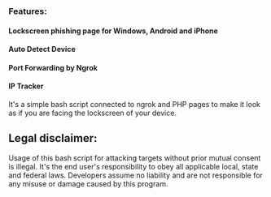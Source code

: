 ### Features:

#### Lockscreen phishing page for Windows, Android and iPhone
#### Auto Detect Device
#### Port Forwarding by Ngrok
#### IP Tracker

It's a simple bash script connected to ngrok and PHP pages to make it look as if you are facing the lockscreen of your device.

## Legal disclaimer:

Usage of this bash script for attacking targets without prior mutual consent is illegal. It's the end user's responsibility to obey all applicable local, state and federal laws. Developers assume no liability and are not responsible for any misuse or damage caused by this program. 
